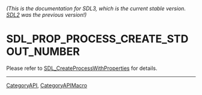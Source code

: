 ###### (This is the documentation for SDL3, which is the current stable version. [SDL2](https://wiki.libsdl.org/SDL2/) was the previous version!)
# SDL_PROP_PROCESS_CREATE_STDOUT_NUMBER

Please refer to [SDL_CreateProcessWithProperties](SDL_CreateProcessWithProperties) for details.

----
[CategoryAPI](CategoryAPI), [CategoryAPIMacro](CategoryAPIMacro)

